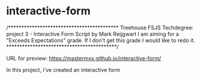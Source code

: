# interactive-form

/******************************************
Treehouse FSJS Techdegree:
project 3 - Interactive Form
Script by Mark Reijgwart
I am aiming for a "Exceeds Expectations" grade.
If I don't get this grade I would like to redo it.
******************************************/

URL for preview:
https://mastermxx.github.io/interactive-form/

In this project, i've created an interactive form
